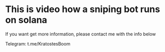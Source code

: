 # This is video how a sniping bot runs on solana
If you want get more information, please contact me with the info below

Telegram: t.me/KratostesBoom
